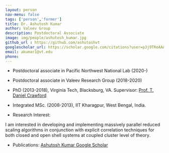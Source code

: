 ```yaml
---
layout: person
nav-menu: false
tags: ['person','former']
title: Dr. Ashutosh Kumar
author: Valeev Group
description: Postdoctoral Associate
image: img/people/ashutosh_kumar.jpg
github_url : https://github.com/ashutoshvt
googlescholar_url: https://scholar.google.com/citations?user=pJj9TRoAAAAJ&hl=en
email: akumar1@vt.edu
phone:
---
```

- Postdoctoral associate in Pacific Northwest National Lab (2020-)
- Postdoctoral associate in Valeev Research Group (2018-2020)
- PhD (2013-2018), Virginia Tech, Blacksburg, VA. Supervisor: [Prof. T. Daniel Crawford](https://www.crawford.chem.vt.edu)
- Integrated MSc. (2008-2013), IIT Kharagpur, West Bengal, India.

- Research Interest:

I am interested in developing and implementing massively parallel reduced scaling algorithms in conjunction with explicit correlation techniques for both closed and open shell systems at coupled cluster level of theory.

- Publications:
  [Ashutosh Kumar Google Scholar](https://scholar.google.com/citations?user=pJj9TRoAAAAJ&hl=en)
